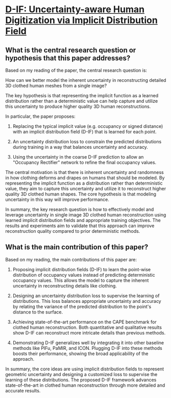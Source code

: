# [D-IF: Uncertainty-aware Human Digitization via Implicit Distribution   Field](https://arxiv.org/abs/2308.08857)

## What is the central research question or hypothesis that this paper addresses?

 Based on my reading of the paper, the central research question is: 

How can we better model the inherent uncertainty in reconstructing detailed 3D clothed human meshes from a single image? 

The key hypothesis is that representing the implicit function as a learned distribution rather than a deterministic value can help capture and utilize this uncertainty to produce higher quality 3D human reconstructions. 

In particular, the paper proposes:

1) Replacing the typical implicit value (e.g. occupancy or signed distance) with an implicit distribution field (D-IF) that is learned for each point. 

2) An uncertainty distribution loss to constrain the predicted distributions during training in a way that balances uncertainty and accuracy.

3) Using the uncertainty in the coarse D-IF prediction to allow an "Occupancy Rectifier" network to refine the final occupancy values.

The central motivation is that there is inherent uncertainty and randomness in how clothing deforms and drapes on humans that should be modeled. By representing the implicit function as a distribution rather than deterministic value, they aim to capture this uncertainty and utilize it to reconstruct higher quality 3D clothed human shapes. The core hypothesis is that modeling uncertainty in this way will improve performance.

In summary, the key research question is how to effectively model and leverage uncertainty in single image 3D clothed human reconstruction using learned implicit distribution fields and appropriate training objectives. The results and experiments aim to validate that this approach can improve reconstruction quality compared to prior deterministic methods.


## What is the main contribution of this paper?

 Based on my reading, the main contributions of this paper are:

1. Proposing implicit distribution fields (D-IF) to learn the point-wise distribution of occupancy values instead of predicting deterministic occupancy values. This allows the model to capture the inherent uncertainty in reconstructing details like clothing.

2. Designing an uncertainty distribution loss to supervise the learning of distributions. This loss balances appropriate uncertainty and accuracy by relating the variance of the predicted distribution to the point's distance to the surface.

3. Achieving state-of-the-art performance on the CAPE benchmark for clothed human reconstruction. Both quantitative and qualitative results show D-IF can reconstruct more intricate details than previous methods. 

4. Demonstrating D-IF generalizes well by integrating it into other baseline methods like PIFu, PaMIR, and ICON. Plugging D-IF into these methods boosts their performance, showing the broad applicability of the approach.

In summary, the core ideas are using implicit distribution fields to represent geometric uncertainty and designing a customized loss to supervise the learning of these distributions. The proposed D-IF framework advances state-of-the-art in clothed human reconstruction through more detailed and accurate results.
